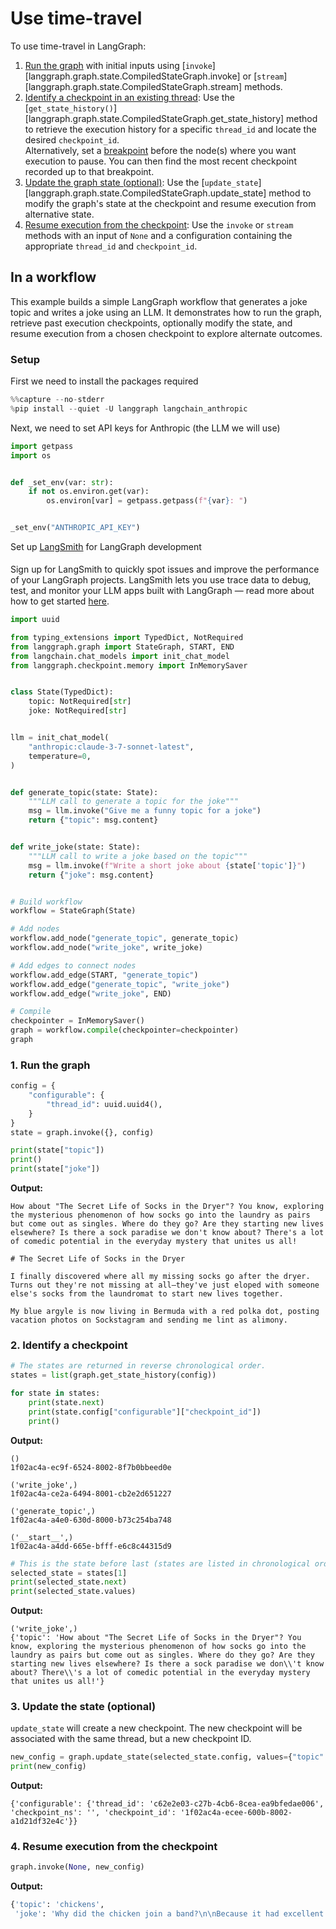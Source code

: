 # Use time-travel

To use time-travel in LangGraph:

1. [Run the graph](#1-run-the-graph) with initial inputs using [`invoke`][langgraph.graph.state.CompiledStateGraph.invoke] or [`stream`][langgraph.graph.state.CompiledStateGraph.stream] methods.
2. [Identify a checkpoint in an existing thread](#2-identify-a-checkpoint): Use the [`get_state_history()`][langgraph.graph.state.CompiledStateGraph.get_state_history] method to retrieve the execution history for a specific `thread_id` and locate the desired `checkpoint_id`.  
   Alternatively, set a [breakpoint](../../concepts/breakpoints.md) before the node(s) where you want execution to pause. You can then find the most recent checkpoint recorded up to that breakpoint.
3. [Update the graph state (optional)](#3-update-the-state-optional): Use the [`update_state`][langgraph.graph.state.CompiledStateGraph.update_state] method to modify the graph's state at the checkpoint and resume execution from alternative state.
4. [Resume execution from the checkpoint](#4-resume-execution-from-the-checkpoint): Use the `invoke` or `stream` methods with an input of `None` and a configuration containing the appropriate `thread_id` and `checkpoint_id`.

## In a workflow

This example builds a simple LangGraph workflow that generates a joke topic and writes a joke using an LLM. It demonstrates how to run the graph, retrieve past execution checkpoints, optionally modify the state, and resume execution from a chosen checkpoint to explore alternate outcomes.

### Setup

First we need to install the packages required

```python
%%capture --no-stderr
%pip install --quiet -U langgraph langchain_anthropic
```

Next, we need to set API keys for Anthropic (the LLM we will use)

```python
import getpass
import os


def _set_env(var: str):
    if not os.environ.get(var):
        os.environ[var] = getpass.getpass(f"{var}: ")


_set_env("ANTHROPIC_API_KEY")
```

<div class="admonition tip">
    <p class="admonition-title">Set up <a href="https://smith.langchain.com">LangSmith</a> for LangGraph development</p>
    <p style="padding-top: 5px;">
        Sign up for LangSmith to quickly spot issues and improve the performance of your LangGraph projects. LangSmith lets you use trace data to debug, test, and monitor your LLM apps built with LangGraph — read more about how to get started <a href="https://docs.smith.langchain.com">here</a>. 
    </p>
</div>

```python
import uuid

from typing_extensions import TypedDict, NotRequired
from langgraph.graph import StateGraph, START, END
from langchain.chat_models import init_chat_model
from langgraph.checkpoint.memory import InMemorySaver


class State(TypedDict):
    topic: NotRequired[str]
    joke: NotRequired[str]


llm = init_chat_model(
    "anthropic:claude-3-7-sonnet-latest",
    temperature=0,
)


def generate_topic(state: State):
    """LLM call to generate a topic for the joke"""
    msg = llm.invoke("Give me a funny topic for a joke")
    return {"topic": msg.content}


def write_joke(state: State):
    """LLM call to write a joke based on the topic"""
    msg = llm.invoke(f"Write a short joke about {state['topic']}")
    return {"joke": msg.content}


# Build workflow
workflow = StateGraph(State)

# Add nodes
workflow.add_node("generate_topic", generate_topic)
workflow.add_node("write_joke", write_joke)

# Add edges to connect nodes
workflow.add_edge(START, "generate_topic")
workflow.add_edge("generate_topic", "write_joke")
workflow.add_edge("write_joke", END)

# Compile
checkpointer = InMemorySaver()
graph = workflow.compile(checkpointer=checkpointer)
graph
```

### 1. Run the graph

```python
config = {
    "configurable": {
        "thread_id": uuid.uuid4(),
    }
}
state = graph.invoke({}, config)

print(state["topic"])
print()
print(state["joke"])
```

**Output:**
```
How about "The Secret Life of Socks in the Dryer"? You know, exploring the mysterious phenomenon of how socks go into the laundry as pairs but come out as singles. Where do they go? Are they starting new lives elsewhere? Is there a sock paradise we don't know about? There's a lot of comedic potential in the everyday mystery that unites us all!

# The Secret Life of Socks in the Dryer

I finally discovered where all my missing socks go after the dryer. Turns out they're not missing at all—they've just eloped with someone else's socks from the laundromat to start new lives together.

My blue argyle is now living in Bermuda with a red polka dot, posting vacation photos on Sockstagram and sending me lint as alimony.
```

### 2. Identify a checkpoint

```python
# The states are returned in reverse chronological order.
states = list(graph.get_state_history(config))

for state in states:
    print(state.next)
    print(state.config["configurable"]["checkpoint_id"])
    print()
```

**Output:**
```
()
1f02ac4a-ec9f-6524-8002-8f7b0bbeed0e

('write_joke',)
1f02ac4a-ce2a-6494-8001-cb2e2d651227

('generate_topic',)
1f02ac4a-a4e0-630d-8000-b73c254ba748

('__start__',)
1f02ac4a-a4dd-665e-bfff-e6c8c44315d9
```

```python
# This is the state before last (states are listed in chronological order)
selected_state = states[1]
print(selected_state.next)
print(selected_state.values)
```

**Output:**
```
('write_joke',)
{'topic': 'How about "The Secret Life of Socks in the Dryer"? You know, exploring the mysterious phenomenon of how socks go into the laundry as pairs but come out as singles. Where do they go? Are they starting new lives elsewhere? Is there a sock paradise we don\\'t know about? There\\'s a lot of comedic potential in the everyday mystery that unites us all!'}
```

### 3. Update the state (optional)

`update_state` will create a new checkpoint. The new checkpoint will be associated with the same thread, but a new checkpoint ID.

```python
new_config = graph.update_state(selected_state.config, values={"topic": "chickens"})
print(new_config)
```

**Output:**
```
{'configurable': {'thread_id': 'c62e2e03-c27b-4cb6-8cea-ea9bfedae006', 'checkpoint_ns': '', 'checkpoint_id': '1f02ac4a-ecee-600b-8002-a1d21df32e4c'}}
```

### 4. Resume execution from the checkpoint

```python
graph.invoke(None, new_config)
```

**Output:**
```python
{'topic': 'chickens',
 'joke': 'Why did the chicken join a band?\n\nBecause it had excellent drumsticks!'}
``` 